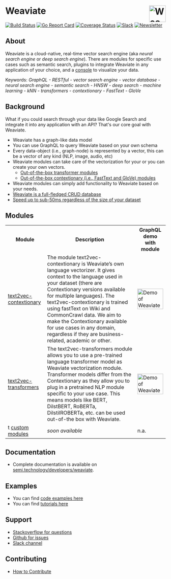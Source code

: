 <h1>Weaviate <img alt='Weaviate logo' src='https://raw.githubusercontent.com/semi-technologies/weaviate/19de0956c69b66c5552447e84d016f4fe29d12c9/docs/assets/weaviate-logo.png' width='52' align='right' /></h1>

[![Build Status](https://api.travis-ci.org/semi-technologies/weaviate.svg?branch=master)](https://travis-ci.org/semi-technologies/weaviate/branches)
[![Go Report Card](https://goreportcard.com/badge/github.com/semi-technologies/weaviate)](https://goreportcard.com/report/github.com/semi-technologies/weaviate)
[![Coverage Status](https://codecov.io/gh/semi-technologies/weaviate/branch/master/graph/badge.svg)](https://codecov.io/gh/semi-technologies/weaviate)
[![Slack](https://img.shields.io/badge/slack--channel-blue?logo=slack)](https://codecov.io/gh/semi-technologies/weaviate)
[![Newsletter](https://img.shields.io/badge/newsletter-blue?logo=mailchimp)](https://www.semi.technology/newsletter/)

## About

Weaviate is a cloud-native, real-time vector search engine (aka _neural search engine_ or _deep search engine_). There are modules for specific use cases such as semantic search, plugins to integrate Weaviate in any application of your choice, and a [console](https://console.semi.technology/) to visualize your data.

Keywords: _GraphQL - RESTful - vector search engine - vector database - neural search engine - semantic search - HNSW - deep search - machine learning - kNN - transformers - contextionary - FastText - GloVe_

## Background

What if you could search through your data like Google Search and integrate it into any application with an API? That's our core goal with Weaviate.
- Weaviate has a graph-like data model
- You can use GraphQL to query Weaviate based on your own schema 
- Every data-object (i.e., graph-node) is represented by a vector, this can be a vector of any kind (NLP, image, audio, etc)
- Weaviate modules can take care of the vectorization for your or you can create your own vectors.   
  - [Out-of-the-box transformer modules](https://www.semi.technology/developers/weaviate/current/modules/text2vec-transformers.html)
  - [Out-of-the-box contextionary (i.e., FastText and GloVe) modules](https://www.semi.technology/developers/weaviate/current/modules/text2vec-contextionary.html)
- Weaviate modules can simply add functionality to Weaviate based on your needs.
- [Weaviate is a full-fledged CRUD database](https://db-engines.com/en/blog_post/87)
- [Speed up to sub-50ms regardless of the size of your dataset](https://towardsdatascience.com/a-sub-50ms-neural-search-with-distilbert-and-weaviate-4857ae390154)

## Modules

<table style="width:100%">
  <tr>
    <th>Module</th>
    <th>Description</th>
    <th>GraphQL demo with module</th>
  </tr>
  <tr>
    <td>
      <a href="https://www.semi.technology/developers/weaviate/current/modules/text2vec-contextionary.html">text2vec-contextionary</a>
    </td>
    <td>The module text2vec-contextionary is Weaviate’s own language vectorizer. It gives context to the language used in your dataset (there are Contextionary versions available for multiple languages). The text2vec-contextionary is trained using fastText on Wiki and CommonCrawl data. We aim to make the Contextionary available for use cases in any domain, regardless if they are business-related, academic or other. </td>
    <td><img src="https://www.semi.technology/img/demo-c11y.gif?i=1" alt="Demo of Weaviate" width="100%"></td>
  </tr>
  <tr>
    <td>
      <a href="https://www.semi.technology/developers/weaviate/current/modules/text2vec-transformers.html">text2vec-transformers</a>
    </td>
    <td>The text2vec-transformers module allows you to use a pre-trained language transformer model as Weaviate vectorization module. Transformer models differ from the Contextionary as they allow you to plug in a pretrained NLP module specific to your use case. This means models like BERT, DilstBERT, RoBERTa, DilstilROBERTa, etc. can be used out-of-the box with Weaviate.</td>
    <td><img src="https://www.semi.technology/img/demo-transformers.gif?i=1" alt="Demo of Weaviate" width="100%"></td>
  </tr>
  <tr>
    <td>t
      <a href="https://www.semi.technology/developers/weaviate/current/modules/custom-modules.html">custom modules</a>
    </td>
    <td>
      <i>soon available</i>
    </td>
    <td>n.a.</td>
  </tr>
</table>

## Documentation

- Complete documentation is available on [semi.technology/developers/weaviate](https://www.semi.technology/developers/weaviate/current/).

## Examples

- You can find [code examples here](https://github.com/semi-technologies/weaviate-examples)
- You can find [tutorials here](https://www.semi.technology/developers/weaviate/current/tutorials/)

## Support

- [Stackoverflow for questions](https://stackoverflow.com/questions/tagged/weaviate)
- [Github for issues](https://github.com/semi-technologies/weaviate/issues)
- [Slack channel](https://join.slack.com/t/weaviate/shared_invite/zt-goaoifjr-o8FuVz9b1HLzhlUfyfddhw)

## Contributing

- [How to Contribute](https://www.semi.technology/developers/contributor-guide/current/)

